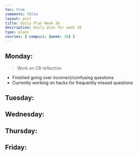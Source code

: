 ```yaml
---
toc: true
comments: false
layout: post
title: Daily Plan Week 26
description: Daily plan for week 26
type: plans
courses: { compsci: {week: 26} }
---
```


## Monday:
> Work on CB reflection
- Finished going over incorrect/confusing questions
- Currently working on hacks for frequently missed questions

## Tuesday:
> 

## Wednesday:
> 

## Thursday:
> 

## Friday:
> 